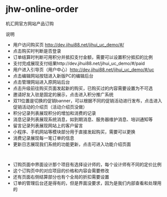 # jhw-online-order
机汇网官方网站产品订购

说明

- 用户访问购买页
  http://dev.jihui88.net/jihui_uc_demo/#/
- 点击购买时判断是否登录
- 订单结算时判断可用积分并抵扣支付金额，需要可以设置积分抵扣的比例
- 支付完成展现支付结果http://dev.jihui88.net/jihui_uc_demo/#/paid
- 用户进入引导页（用户中心）http://dev.jihui88.net/jihui_uc_demo/#/uc
- 点击编辑网站按钮进入新版PC的编辑后台
- 点击管理网站进入原网站后台
- 点击升级前往购买页面发起新的购买，已购买过的内容需要设置为不可选
- 邀请好友入驻是固定的展示，点击进入积分推广系统
- 双11位置是切换的促销banner，可以根据不同的促销活动进行发布，点击进入促销活动的介绍页（活动介绍页没做）
- 积分记录列表展现积分的增加和消费的记录
- 消息记录列表展现系统消息，如到期消息、服务器维护消息、培训通知等
- 留言记录列表展现网站上的客户留言
- 小程序、手机网站等模块部分用于直接发起购买，需要可以更换
- 消费记录展现每一笔订单的信息
- 更新日志展现我们系统的功能更新，点击可进入功能介绍页面

<br>

- 订购页面中界面设计那个项目有选择设计师的，每个设计师有不同的定价比例
- 这个订购页中的对应项目的价格和内容会需要修改
- 还有页面右侧结算部分也有个全局的折扣需要设置
- 订单的管理后台还是得有的，但是界面没要求，因为是我们内部查看和处理用的